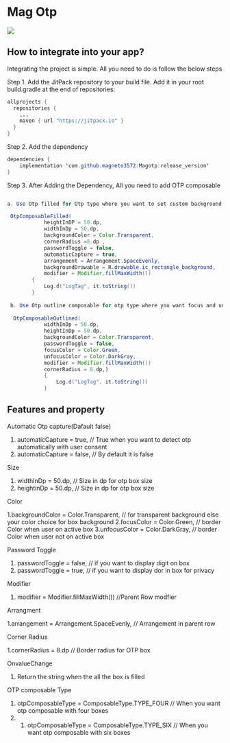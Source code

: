 # Mag Otp

[![](https://jitpack.io/v/magneto3572/Magotp.svg)](https://jitpack.io/#magneto3572/Magotp)

## How to integrate into your app?
Integrating the project is simple. All you need to do is follow the below steps

Step 1. Add the JitPack repository to your build file. Add it in your root build.gradle at the end of repositories:

```java
allprojects {
  repositories {
    ...
    maven { url "https://jitpack.io" }
  }
}
```
Step 2. Add the dependency
```java
dependencies {
    implementation 'com.github.magneto3572:Magotp:release_version'
}
```

Step 3. After Adding the Dependency, All you need to add OTP composable
```java

a. Use Otp filled for Otp type where you want to set custom background drawable

 OtpComposableFilled(
            heightInDP = 50.dp,
            widthInDp = 50.dp,
            backgroundColor = Color.Transparent,
            cornerRadius =8.dp ,
            passwordToggle = false,
            automaticCapture = true,
            arrangement = Arrangement.SpaceEvenly,
            backgroundDrawable = R.drawable.ic_rectangle_background,
            modifier = Modifier.fillMaxWidth())
        {
            Log.d("LogTag", it.toString())
        }
        
 b. Use Otp outline composable for otp type where you want focus and unfocus border
 
  OtpComposableOutlined(
            widthInDp = 50.dp,
            heightInDp = 50.dp,
            backgroundColor = Color.Transparent,
            passwordToggle = false,
            focusColor = Color.Green,
            unfocusColor = Color.DarkGray,
            modifier = Modifier.fillMaxWidth())
            cornerRadius = 8.dp,)
            {
                Log.d("LogTag", it.toString())
            }
```
## Features and property

Automatic Otp capture(Dafault false)

1. automaticCapture = true,  // True when you want to detect otp automatically with user consent
2. automaticCapture = false, // By default it is false

Size

1. widthInDp = 50.dp,  // Size in dp for otp box size
2. heightinDp = 50.dp, // Size in dp for otp box size


Color

 1.backgroundColor = Color.Transparent, // for transparent background else your color choice for box background
 2.focusColor = Color.Green,  // border Color when user on active box
 3.unfocusColor = Color.DarkGray, // border Color when user not on active box

Password Toggle

1. passwordToggle = false, // if you want to display digit on box
2. passwordToggle = true, // if you want to display dor in box for privacy

Modifier

1. modifier = Modifier.fillMaxWidth()) //Parent Row modfier

Arrangment

1.arrangement = Arrangement.SpaceEvenly, // Arrangement in parent row

Corner Radius

1.cornerRadius = 8.dp // Border radius for OTP box

OnvalueChange

1. Return the string when the all the box is filled

OTP composable Type

1.  otpComposableType = ComposableType.TYPE_FOUR // When you want otp composable with four boxes
2.  1.  otpComposableType = ComposableType.TYPE_SIX // When you want otp composable with six boxes







